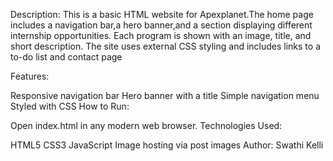 Description:
This is a basic HTML website for Apexplanet.The home page includes a navigation bar,a hero banner,and a section displaying different internship opportunities. Each program is shown with an image, title, and short description. The site uses external CSS styling and includes links to a to-do list and contact page 

Features:

Responsive navigation bar
Hero banner with a title
Simple navigation menu
Styled with CSS
How to Run:

Open index.html in any modern web browser.
Technologies Used:

HTML5
CSS3
JavaScript 
Image hosting via post images
Author:
Swathi Kelli